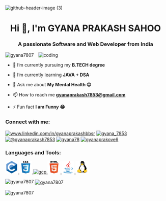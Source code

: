 ![github-header-image (3)](https://github.com/GYana7807/GYana7807/assets/158683308/b368fc40-e507-4ccf-9d86-cd6f5075f208)


<h1 align="center">Hi 👋, I'm GYANA PRAKASH SAHOO</h1>
<h3 align="center"> A passionate Software and Web Developer from India </h3>

<img align = "right" alt="coding" width="400" src="https://user-images.githubusercontent.com/115187902/230700872-d5f44b85-56c7-4e27-80a4-6e2db901e60c.gif">

<p align="left"> <img src="https://komarev.com/ghpvc/?username=gyana7807&label=Profile%20views&color=0e75b6&style=flat" alt="gyana7807" /> </p>

- 🔭 I’m currently pursuing my **B.TECH degree**

- 🌱 I’m currently learning **JAVA + DSA**

- 💬 Ask me about **My Mental Health 😊**

- 📫 How to reach me **gyanaprakash7853@gmail.com**

- ⚡ Fun fact **I am Funny 😂**

<h3 align="left">Connect with me:</h3>
<p align="left">
<a href="https://linkedin.com/in/www.linkedin.com/in/gyana-prakash-sahoo🦚-839825297" target="blank"><img align="center" src="https://raw.githubusercontent.com/rahuldkjain/github-profile-readme-generator/master/src/images/icons/Social/linked-in-alt.svg" alt="www.linkedin.com/in/gyanaprakashbbsr" height="30" width="40" /></a>
<a href="https://www.codechef.com/users/gyana_7853" target="blank"><img align="center" src="https://cdn.jsdelivr.net/npm/simple-icons@3.1.0/icons/codechef.svg" alt="gyana_7853" height="30" width="40" /></a>
<a href="https://www.hackerrank.com/@gyanaprakash7853" target="blank"><img align="center" src="https://raw.githubusercontent.com/rahuldkjain/github-profile-readme-generator/master/src/images/icons/Social/hackerrank.svg" alt="@gyanaprakash7853" height="30" width="40" /></a>
<a href="https://www.leetcode.com/gyana78" target="blank"><img align="center" src="https://raw.githubusercontent.com/rahuldkjain/github-profile-readme-generator/master/src/images/icons/Social/leet-code.svg" alt="gyana78" height="30" width="40" /></a>
<a href="https://auth.geeksforgeeks.org/user/gyanaprakove6" target="blank"><img align="center" src="https://raw.githubusercontent.com/rahuldkjain/github-profile-readme-generator/master/src/images/icons/Social/geeks-for-geeks.svg" alt="gyanaprakove6" height="30" width="40" /></a>
</p>

<h3 align="left">Languages and Tools:</h3>
<p align="left"> <a href="https://www.cprogramming.com/" target="_blank" rel="noreferrer"> <img src="https://raw.githubusercontent.com/devicons/devicon/master/icons/c/c-original.svg" alt="c" width="40" height="40"/> </a> <a href="https://www.w3schools.com/css/" target="_blank" rel="noreferrer"> <img src="https://raw.githubusercontent.com/devicons/devicon/master/icons/css3/css3-original-wordmark.svg" alt="css3" width="40" height="40"/> </a> <a href="https://cloud.google.com" target="_blank" rel="noreferrer"> <img src="https://www.vectorlogo.zone/logos/google_cloud/google_cloud-icon.svg" alt="gcp" width="40" height="40"/> </a> <a href="https://www.w3.org/html/" target="_blank" rel="noreferrer"> <img src="https://raw.githubusercontent.com/devicons/devicon/master/icons/html5/html5-original-wordmark.svg" alt="html5" width="40" height="40"/> </a> <a href="https://www.java.com" target="_blank" rel="noreferrer"> <img src="https://raw.githubusercontent.com/devicons/devicon/master/icons/java/java-original.svg" alt="java" width="40" height="40"/> </a> <a href="https://www.linux.org/" target="_blank" rel="noreferrer"> <img src="https://raw.githubusercontent.com/devicons/devicon/master/icons/linux/linux-original.svg" alt="linux" width="40" height="40"/> </a> </p>

<p><img align="left" src="https://github-readme-stats.vercel.app/api/top-langs?username=gyana7807&show_icons=true&locale=en&layout=compact" alt="gyana7807" /></p>

<p>&nbsp;<img align="center" src="https://github-readme-stats.vercel.app/api?username=gyana7807&show_icons=true&locale=en" alt="gyana7807" /></p>

<p><img align="center" src="https://github-readme-streak-stats.herokuapp.com/?user=gyana7807&" alt="gyana7807" /></p>
